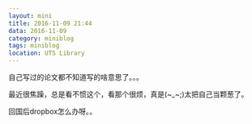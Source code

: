 ```yaml
---
layout: mini
title: 2016-11-09 21:44
data: 2016-11-09
category: miniblog
tags: miniblog
location: UTS Library
---
```


自己写过的论文都不知道写的啥意思了。。。

最近很焦躁，总是看不惯这个，看那个很烦，真是(~_~;)太把自己当颗葱了。

回国后dropbox怎么办呀。。